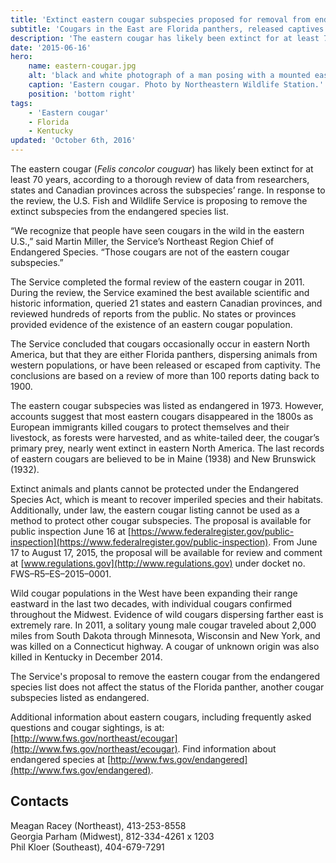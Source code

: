```yaml
---
title: 'Extinct eastern cougar subspecies proposed for removal from endangered species list'
subtitle: 'Cougars in the East are Florida panthers, released captives or dispersing from the West'
description: 'The eastern cougar has likely been extinct for at least 70 years; the U.S. Fish and Wildlife Service is proposing to remove the extinct subspecies from the endangered species list.'
date: '2015-06-16'
hero:
    name: eastern-cougar.jpg
    alt: 'black and white photograph of a man posing with a mounted eastern cougar.'
    caption: 'Eastern cougar. Photo by Northeastern Wildlife Station.'
    position: 'bottom right'
tags:
    - 'Eastern cougar'
    - Florida
    - Kentucky
updated: 'October 6th, 2016'
---
```


The eastern cougar (_Felis concolor couguar_) has likely been extinct for at least 70 years, according to a thorough review of data from researchers, states and Canadian provinces across the subspecies’ range. In response to the review, the U.S. Fish and Wildlife Service is proposing to remove the extinct subspecies from the endangered species list.

“We recognize that people have seen cougars in the wild in the eastern U.S.,” said Martin Miller, the Service’s Northeast Region Chief of Endangered Species. “Those cougars are not of the eastern cougar subspecies.”

The Service completed the formal review of the eastern cougar in 2011. During the review, the Service examined the best available scientific and historic information, queried 21 states and eastern Canadian provinces, and reviewed hundreds of reports from the public. No states or provinces provided evidence of the existence of an eastern cougar population.

The Service concluded that cougars occasionally occur in eastern North America, but that they are either Florida panthers, dispersing animals from western populations, or have been released or escaped from captivity. The conclusions are based on a review of more than 100 reports dating back to 1900.

The eastern cougar subspecies was listed as endangered in 1973. However, accounts suggest that most eastern cougars disappeared in the 1800s as European immigrants killed cougars to protect themselves and their livestock, as forests were harvested, and as white-tailed deer, the cougar’s primary prey, nearly went extinct in eastern North America. The last records of eastern cougars are believed to be in Maine (1938) and New Brunswick (1932).

Extinct animals and plants cannot be protected under the Endangered Species Act, which is meant to recover imperiled species and their habitats. Additionally, under law, the eastern cougar listing cannot be used as a method to protect other cougar subspecies. The proposal is available for public inspection June 16 at [https://www.federalregister.gov/public-inspection](https://www.federalregister.gov/public-inspection). From June 17 to August 17, 2015, the proposal will be available for review and comment at [www.regulations.gov](http://www.regulations.gov) under docket no. FWS–R5–ES–2015–0001.

Wild cougar populations in the West have been expanding their range eastward in the last two decades, with individual cougars confirmed throughout the Midwest. Evidence of wild cougars dispersing farther east is extremely rare. In 2011, a solitary young male cougar traveled about 2,000 miles from South Dakota through Minnesota, Wisconsin and New York, and was killed on a Connecticut highway. A cougar of unknown origin was also killed in Kentucky in December 2014.

The Service's proposal to remove the eastern cougar from the endangered species list does not affect the status of the Florida panther, another cougar subspecies listed as endangered.

Additional information about eastern cougars, including frequently asked questions and cougar sightings, is at: [http://www.fws.gov/northeast/ecougar](http://www.fws.gov/northeast/ecougar). Find information about endangered species at [http://www.fws.gov/endangered](http://www.fws.gov/endangered).

## Contacts

Meagan Racey (Northeast), 413-253-8558  
Georgia Parham (Midwest), 812-334-4261 x 1203  
Phil Kloer (Southeast), 404-679-7291  
